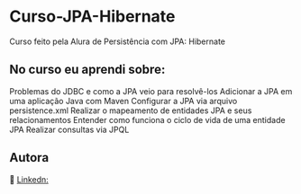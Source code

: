 # Curso-JPA-Hibernate
Curso feito pela Alura de Persistência com JPA: Hibernate

## No curso eu aprendi sobre:
Problemas do JDBC e como a JPA veio para resolvê-los
Adicionar a JPA em uma aplicação Java com Maven
Configurar a JPA via arquivo persistence.xml
Realizar o mapeamento de entidades JPA e seus relacionamentos
Entender como funciona o ciclo de vida de uma entidade JPA
Realizar consultas via JPQL

## Autora
:woman: [Linkedn:](https://www.linkedin.com/in/maria-elizabeth-b%C3%A1rcena-silva-8713b2207/)